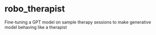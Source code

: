 # robo_therapist
Fine-tuning a GPT model on sample therapy sessions to make generative model behaving like a therapist
